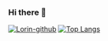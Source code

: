 ### Hi there 👋

<!--
**cgy859854649/cgy859854649** is a ✨ _special_ ✨ repository because its `README.md` (this file) appears on your GitHub profile.

Here are some ideas to get you started:

- 🔭 I’m currently working on ...
- 🌱 I’m currently learning ...
- 👯 I’m looking to collaborate on ...
- 🤔 I’m looking for help with ...
- 💬 Ask me about ...
- 📫 How to reach me: ...
- 😄 Pronouns: ...
- ⚡ Fun fact: ...
-->
[![Lorin-github](https://github-readme-stats.vercel.app/api?username=cgy859854649)](https://github.com/anuraghazra/github-readme-stats)
[![Top Langs](https://github-readme-stats.vercel.app/api/top-langs/?username=cgy859854649&layout=compact)](https://github.com/anuraghazra/github-readme-stats)
